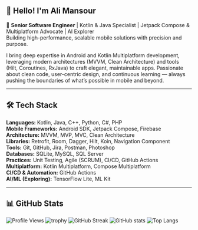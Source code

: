 ## 👋 Hello! I'm Ali Mansour

🎯 **Senior Software Engineer** | Kotlin & Java Specialist | Jetpack Compose & Multiplatform Advocate | AI Explorer  
Building high-performance, scalable mobile solutions with precision and purpose.

I bring deep expertise in Android and Kotlin Multiplatform development, leveraging modern architectures (MVVM, Clean Architecture) and tools (Hilt, Coroutines, RxJava) to craft elegant, maintainable apps. Passionate about clean code, user-centric design, and continuous learning — always pushing the boundaries of what’s possible in mobile and beyond.

---

## 🛠️ Tech Stack

**Languages:** Kotlin, Java, C++, Python, C#, PHP  
**Mobile Frameworks:** Android SDK, Jetpack Compose, Firebase  
**Architecture:** MVVM, MVP, MVC, Clean Architecture  
**Libraries:** Retrofit, Room, Dagger, Hilt, Koin, Navigation Component  
**Tools:** Git, GitHub, Jira, Postman, Photoshop  
**Databases:** SQLite, MySQL, SQL Server  
**Practices:** Unit Testing, Agile (SCRUM), CI/CD, GitHub Actions  
**Multiplatform:** Kotlin Multiplatform, Compose Multiplatform  
**CI/CD & Automation:** GitHub Actions  
**AI/ML (Exploring):** TensorFlow Lite, ML Kit

---

## 📊 GitHub Stats
![Profile Views](https://komarev.com/ghpvc/?username=dev-ali-mansour&abbreviated=true&style=for-the-badge)
![trophy](https://github-profile-trophy.vercel.app/?username=dev-ali-mansour&theme=onedark&row=1&column=10&margin-w=10&margin-h=10&disable_animations=true) 
![GitHub Streak](https://github-readme-streak-stats.herokuapp.com?user=dev-ali-mansour&card_height=195&card_width=320&theme=onedark&disable_animations=true) 
![GitHub stats](https://github-readme-stats.vercel.app/api?username=dev-ali-mansour&card_width=320&theme=onedark&show_icons=true&locale=en&disable_animations=true)
![Top Langs](https://github-readme-stats.vercel.app/api/top-langs/?username=dev-ali-mansour&card_width=320&theme=onedark&langs_count=10&layout=compact&display_format=time&&disable_animations=true) 

